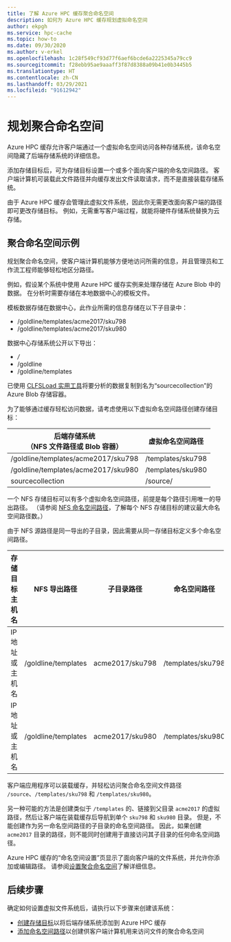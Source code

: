 ```yaml
---
title: 了解 Azure HPC 缓存聚合命名空间
description: 如何为 Azure HPC 缓存规划虚拟命名空间
author: ekpgh
ms.service: hpc-cache
ms.topic: how-to
ms.date: 09/30/2020
ms.author: v-erkel
ms.openlocfilehash: 1c28f549cf93d77f6aef6bcde6a2225345a79cc9
ms.sourcegitcommit: f28ebb95ae9aaaff3f87d8388a09b41e0b3445b5
ms.translationtype: HT
ms.contentlocale: zh-CN
ms.lasthandoff: 03/29/2021
ms.locfileid: "91612942"
---
```

# <a name="plan-the-aggregated-namespace"></a>规划聚合命名空间

Azure HPC 缓存允许客户端通过一个虚拟命名空间访问各种存储系统，该命名空间隐藏了后端存储系统的详细信息。

添加存储目标后，可为存储目标设置一个或多个面向客户端的命名空间路径。 客户端计算机可装载此文件路径并向缓存发出文件读取请求，而不是直接装载存储系统。

由于 Azure HPC 缓存会管理此虚拟文件系统，因此你无需更改面向客户端的路径即可更改存储目标。 例如，无需重写客户端过程，就能将硬件存储系统替换为云存储。

## <a name="aggregated-namespace-example"></a>聚合命名空间示例

规划聚合命名空间，使客户端计算机能够方便地访问所需的信息，并且管理员和工作流工程师能够轻松地区分路径。

例如，假设某个系统中使用 Azure HPC 缓存实例来处理存储在 Azure Blob 中的数据。 在分析时需要存储在本地数据中心的模板文件。

模板数据存储在数据中心，此作业所需的信息存储在以下子目录中：

* /goldline/templates/acme2017/sku798
* /goldline/templates/acme2017/sku980

数据中心存储系统公开以下导出：

* */*
* /goldline
* /goldline/templates

已使用 [CLFSLoad 实用工具](hpc-cache-ingest.md#pre-load-data-in-blob-storage-with-clfsload)将要分析的数据复制到名为“sourcecollection”的 Azure Blob 存储容器。

为了能够通过缓存轻松访问数据，请考虑使用以下虚拟命名空间路径创建存储目标：

| 后端存储系统 <br/> （NFS 文件路径或 Blob 容器） | 虚拟命名空间路径 |
|-----------------------------------------|------------------------|
| /goldline/templates/acme2017/sku798     | /templates/sku798      |
| /goldline/templates/acme2017/sku980     | /templates/sku980      |
| sourcecollection                        | /source/               |

一个 NFS 存储目标可以有多个虚拟命名空间路径，前提是每个路径引用唯一的导出路径。 （请参阅 [NFS 命名空间路径](add-namespace-paths.md#nfs-namespace-paths)，了解每个 NFS 存储目标的建议最大命名空间路径数。）

由于 NFS 源路径是同一导出的子目录，因此需要从同一存储目标定义多个命名空间路径。

| 存储目标主机名  | NFS 导出路径     | 子目录路径 | 命名空间路径    |
|--------------------------|---------------------|-------------------|-------------------|
| IP 地址或主机名 | /goldline/templates | acme2017/sku798   | /templates/sku798 |
| IP 地址或主机名 | /goldline/templates | acme2017/sku980   | /templates/sku980 |

客户端应用程序可以装载缓存，并轻松访问聚合命名空间文件路径 ``/source``、``/templates/sku798`` 和 ``/templates/sku980``。

另一种可能的方法是创建类似于 `/templates` 的、链接到父目录 `acme2017` 的虚拟路径，然后让客户端在装载缓存后导航到单个 `sku798` 和 `sku980` 目录。 但是，不能创建作为另一命名空间路径的子目录的命名空间路径。 因此，如果创建 `acme2017` 目录的路径，则不能同时创建用于直接访问其子目录的任何命名空间路径。

Azure HPC 缓存的“命名空间设置”页显示了面向客户端的文件系统，并允许你添加或编辑路径。 请参阅[设置聚合命名空间](add-namespace-paths.md)了解详细信息。

## <a name="next-steps"></a>后续步骤

确定如何设置虚拟文件系统后，请执行以下步骤来创建该系统：

* [创建存储目标](hpc-cache-add-storage.md)以将后端存储系统添加到 Azure HPC 缓存
* [添加命名空间路径](add-namespace-paths.md)以创建供客户端计算机用来访问文件的聚合命名空间
